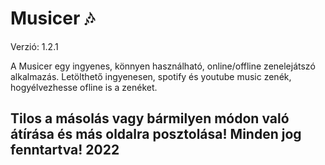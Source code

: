 # Musicer 🎶
Verzió: 1.2.1 

A Musicer egy ingyenes, könnyen használható, online/offline zenelejátszó alkalmazás.
Letölthető ingyenesen, spotify és youtube music zenék, hogyélvezhesse ofline is a zenéket.
## Tilos a másolás vagy bármilyen módon való átírása és más oldalra posztolása! Minden jog fenntartva! 2022
